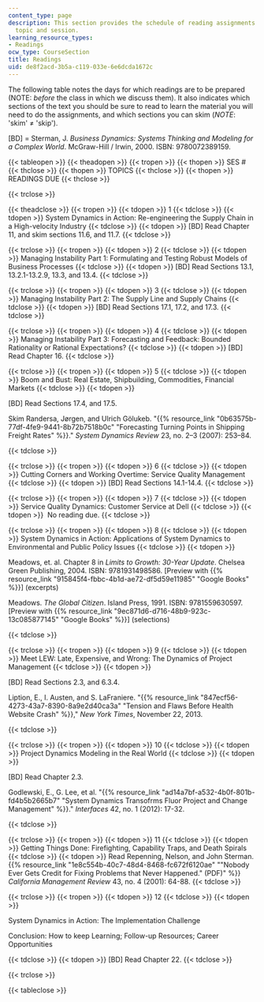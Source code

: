 ```yaml
---
content_type: page
description: This section provides the schedule of reading assignments by lecture
  topic and session.
learning_resource_types:
- Readings
ocw_type: CourseSection
title: Readings
uid: de8f2acd-3b5a-c119-033e-6e6dcda1672c
---
```


The following table notes the days for which readings are to be prepared (NOTE: _before_ the class in which we discuss them). It also indicates which sections of the text you should be sure to read to learn the material you will need to do the assignments, and which sections you can skim (_NOTE_: 'skim' ≠ 'skip').

\[BD\] = Sterman, J. _Business Dynamics: Systems Thinking and Modeling for a Complex World_. McGraw-Hill / Irwin, 2000. ISBN: 9780072389159.

{{< tableopen >}}
{{< theadopen >}}
{{< tropen >}}
{{< thopen >}}
SES #
{{< thclose >}}
{{< thopen >}}
TOPICS
{{< thclose >}}
{{< thopen >}}
READINGS DUE
{{< thclose >}}

{{< trclose >}}

{{< theadclose >}}
{{< tropen >}}
{{< tdopen >}}
1
{{< tdclose >}}
{{< tdopen >}}
System Dynamics in Action: Re-engineering the Supply Chain in a High-velocity Industry
{{< tdclose >}}
{{< tdopen >}}
\[BD\] Read Chapter 11, and skim sections 11.6, and 11.7.
{{< tdclose >}}

{{< trclose >}}
{{< tropen >}}
{{< tdopen >}}
2
{{< tdclose >}}
{{< tdopen >}}
Managing Instability Part 1: Formulating and Testing Robust Models of Business Processes
{{< tdclose >}}
{{< tdopen >}}
\[BD\] Read Sections 13.1, 13.2.1-13.2.9, 13.3, and 13.4.
{{< tdclose >}}

{{< trclose >}}
{{< tropen >}}
{{< tdopen >}}
3
{{< tdclose >}}
{{< tdopen >}}
Managing Instability Part 2: The Supply Line and Supply Chains
{{< tdclose >}}
{{< tdopen >}}
\[BD\] Read Sections 17.1, 17.2, and 17.3.
{{< tdclose >}}

{{< trclose >}}
{{< tropen >}}
{{< tdopen >}}
4
{{< tdclose >}}
{{< tdopen >}}
Managing Instability Part 3: Forecasting and Feedback: Bounded Rationality or Rational Expectations?
{{< tdclose >}}
{{< tdopen >}}
\[BD\] Read Chapter 16.
{{< tdclose >}}

{{< trclose >}}
{{< tropen >}}
{{< tdopen >}}
5
{{< tdclose >}}
{{< tdopen >}}
Boom and Bust: Real Estate, Shipbuilding, Commodities, Financial Markets
{{< tdclose >}}
{{< tdopen >}}


\[BD\] Read Sections 17.4, and 17.5.

Skim Randersa, Jørgen, and Ulrich Gölukeb. "{{% resource_link "0b63575b-77df-4fe9-9441-8b72b7518b0c" "Forecasting Turning Points in Shipping Freight Rates" %}}." _System Dynamics Review_ 23, no. 2–3 (2007): 253–84.


{{< tdclose >}}

{{< trclose >}}
{{< tropen >}}
{{< tdopen >}}
6
{{< tdclose >}}
{{< tdopen >}}
Cutting Corners and Working Overtime: Service Quality Management
{{< tdclose >}}
{{< tdopen >}}
\[BD\] Read Sections 14.1-14.4.
{{< tdclose >}}

{{< trclose >}}
{{< tropen >}}
{{< tdopen >}}
7
{{< tdclose >}}
{{< tdopen >}}
Service Quality Dynamics: Customer Service at Dell
{{< tdclose >}}
{{< tdopen >}}
 No reading due.
{{< tdclose >}}

{{< trclose >}}
{{< tropen >}}
{{< tdopen >}}
8
{{< tdclose >}}
{{< tdopen >}}
System Dynamics in Action: Applications of System Dynamics to Environmental and Public Policy Issues
{{< tdclose >}}
{{< tdopen >}}


Meadows, et. al. Chapter 8 in _Limits to Growth: 30-Year Update_. Chelsea Green Publishing, 2004. ISBN: 9781931498586. \[Preview with {{% resource_link "915845f4-fbbc-4b1d-ae72-df5d59e11985" "Google Books" %}}\] (excerpts)

Meadows. _The Global Citizen_. Island Press, 1991. ISBN: 9781559630597. \[Preview with {{% resource_link "9ec871d6-d716-48b9-923c-13c085877145" "Google Books" %}}\] (selections)


{{< tdclose >}}

{{< trclose >}}
{{< tropen >}}
{{< tdopen >}}
9
{{< tdclose >}}
{{< tdopen >}}
Meet LEW: Late, Expensive, and Wrong: The Dynamics of Project Management
{{< tdclose >}}
{{< tdopen >}}


\[BD\] Read Sections 2.3, and 6.3.4.

Liption, E., I. Austen, and S. LaFraniere. "{{% resource_link "847ecf56-4273-43a7-8390-8a9e2d40ca3a" "Tension and Flaws Before Health Website Crash" %}}," _New York Times_, November 22, 2013.


{{< tdclose >}}

{{< trclose >}}
{{< tropen >}}
{{< tdopen >}}
10
{{< tdclose >}}
{{< tdopen >}}
Project Dynamics Modeling in the Real World
{{< tdclose >}}
{{< tdopen >}}


\[BD\] Read Chapter 2.3.

Godlewski, E., G. Lee, et al. "{{% resource_link "ad14a7bf-a532-4b0f-801b-fd4b5b2665b7" "System Dynamics Transofrms Fluor Project and Change Management" %}}." _Interfaces_ 42, no. 1 (2012): 17-32.


{{< tdclose >}}

{{< trclose >}}
{{< tropen >}}
{{< tdopen >}}
11
{{< tdclose >}}
{{< tdopen >}}
Getting Things Done: Firefighting, Capability Traps, and Death Spirals
{{< tdclose >}}
{{< tdopen >}}
Read Repenning, Nelson, and John Sterman. {{% resource_link "1e8c554b-40c7-48d4-8468-fc672f6120ae" "\"Nobody Ever Gets Credit for Fixing Problems that Never Happened.\" (PDF)" %}} _California Management Review_ 43, no. 4 (2001): 64-88.
{{< tdclose >}}

{{< trclose >}}
{{< tropen >}}
{{< tdopen >}}
12
{{< tdclose >}}
{{< tdopen >}}


System Dynamics in Action: The Implementation Challenge

Conclusion: How to keep Learning; Follow-up Resources; Career Opportunities


{{< tdclose >}}
{{< tdopen >}}
\[BD\] Read Chapter 22.
{{< tdclose >}}

{{< trclose >}}

{{< tableclose >}}